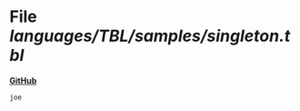 # File _languages/TBL/samples/singleton.tbl_
**[GitHub](https://github.com/softlang/yas/blob/master/languages/TBL/samples/singleton.tbl)**
```
joe
```
